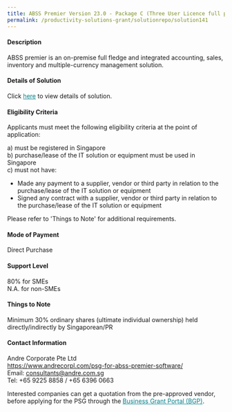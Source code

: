 ```yaml
---
title: ABSS Premier Version 23.0 - Package C (Three User Licence full package with remote access)
permalink: /productivity-solutions-grant/solutionrepo/solution141
---
```


#### Description

ABSS premier is an on-premise full fledge and integrated accounting, sales, inventory and multiple-currency management solution.

#### Details of Solution

Click <a href='https://govassist.gobusiness.gov.sg/images/psg/Andre_Corporate_Annex_3_Part_3.pdf' style='color:#037e8a'>here</a> to view details of solution.

#### Eligibility Criteria

Applicants must meet the following eligibility criteria at the point of application:

a) must be registered in Singapore <br>
b) purchase/lease of the IT solution or equipment must be used in Singapore <br>
c) must not have:
- Made any payment to a supplier, vendor or third party in relation to the purchase/lease of the IT solution or equipment
- Signed any contract with a supplier, vendor or third party in relation to the purchase/lease of the IT solution or equipment

Please refer to 'Things to Note' for additional requirements.

#### Mode of Payment
Direct Purchase

#### Support Level
80% for SMEs <br>
N.A. for non-SMEs

#### Things to Note
Minimum 30% ordinary shares (ultimate individual ownership) held directly/indirectly by Singaporean/PR

#### Contact Information
Andre Corporate Pte Ltd<br>https://www.andrecorpl.com/psg-for-abss-premier-software/<br>Email: consultants@andre.com.sg<br>Tel: +65 9225 8858 / +65 6396 0663

Interested companies can get a quotation from the pre-approved vendor, before applying for the PSG through the <a target='_blank' style='color:#037e8a' href='https://www.businessgrants.gov.sg/'>Business Grant Portal (BGP)</a>.

